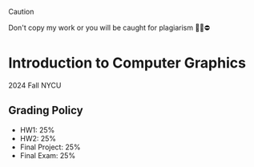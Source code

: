> [!CAUTION]
> Don't copy my work or you will be caught for plagiarism 🙅‍♂️⛔️
# Introduction to Computer Graphics
2024 Fall NYCU 

## Grading Policy
* HW1: 25%
* HW2: 25%
* Final Project: 25%
* Final Exam: 25%

